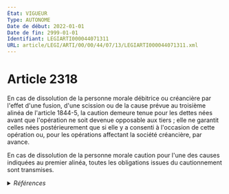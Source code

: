 ```yaml
---
État: VIGUEUR
Type: AUTONOME
Date de début: 2022-01-01
Date de fin: 2999-01-01
Identifiant: LEGIARTI000044071311
URL: article/LEGI/ARTI/00/00/44/07/13/LEGIARTI000044071311.xml
---
```


<h1>Article 2318</h1>

En cas de dissolution de la personne morale débitrice ou créancière par l'effet
d'une fusion, d'une scission ou de la cause prévue au troisième alinéa de
l'article 1844-5, la caution demeure tenue pour les dettes nées avant que
l'opération ne soit devenue opposable aux tiers ; elle ne garantit celles nées
postérieurement que si elle y a consenti à l'occasion de cette opération ou,
pour les opérations affectant la société créancière, par avance.<br />

En cas de dissolution de la personne morale caution pour l'une des causes
indiquées au premier alinéa, toutes les obligations issues du cautionnement sont
transmises.


<details>
  <summary><em>Références</em></summary>

  <h2>Articles faisant référence à l'article</h2>
  
  <ul>
    <li>
      <a href="https://legal.tricoteuses.fr//redirection/LEGIARTI000006444163?vers=git&vers=legifrance">Code civil - article 1844-5 AUTONOME MODIFIE, en vigueur du 1981-12-31 au 1988-01-06</a> CITATION cible
    </li>
    <li>
      <a href="https://legal.tricoteuses.fr//redirection/LEGIARTI000006444164?vers=git&vers=legifrance">Code civil - article 1844-5 AUTONOME MODIFIE, en vigueur du 1988-01-06 au 2001-05-16</a> CITATION cible
    </li>
    <li>
      <a href="https://legal.tricoteuses.fr//redirection/LEGIARTI000006444165?vers=git&vers=legifrance">Code civil - article 1844-5 AUTONOME VIGUEUR, en vigueur depuis le 2001-05-16</a> CITATION cible
    </li>
    <li>
      <a href="https://legal.tricoteuses.fr//redirection/LEGIARTI000044045506?vers=git&vers=legifrance">Ordonnance n° 2021-1192 du 15 septembre 2021 portant réforme du droit des sûretés - article 5 ENTIEREMENT_MODIF</a> MODIFIE source
    </li>
    <li>
      <a href="https://legal.tricoteuses.fr//redirection/LEGIARTI000006444162?vers=git&vers=legifrance">Code civil - article 1844-5 AUTONOME MODIFIE, en vigueur du 1978-07-01 au 1981-12-31</a> CITATION cible
    </li>
  </ul>
  
  <h2>Références faites par l'article</h2>
  
  <ul>
    <li>
      1924-06-01 CITATION cible <a href="https://legal.tricoteuses.fr//redirection/LEGIARTI000044073546?vers=git&vers=legifrance">Loi du 1er juin 1924 mettant en vigueur la législation civile française dans les départements du Bas-Rhin, du Haut-Rhin et de la Moselle - article 190 AUTONOME VIGUEUR, en vigueur depuis le 2022-01-01</a>
    </li>
    <li>
      2021-09-15 MODIFIE cible <a href="https://legal.tricoteuses.fr//redirection/LEGIARTI000044045506?vers=git&vers=legifrance">Ordonnance n° 2021-1192 du 15 septembre 2021 portant réforme du droit des sûretés - article 5 ENTIEREMENT_MODIF</a>
    </li>
    <li>
      2999-01-01 CITATION source <a href="https://legal.tricoteuses.fr//redirection/LEGIARTI000006444162?vers=git&vers=legifrance">Code civil - article 1844-5 AUTONOME MODIFIE, en vigueur du 1978-07-01 au 1981-12-31</a>
    </li>
    <li>
      2999-01-01 CONCORDE cible <a href="https://legal.tricoteuses.fr//redirection/LEGIARTI000006445588?vers=git&vers=legifrance">Code civil - article 2041 AUTONOME TRANSFERE, en vigueur du 1804-03-21 au 2006-03-24</a>
    </li>
    <li>
      2999-01-01 CONCORDANCE source <a href="https://legal.tricoteuses.fr//redirection/LEGIARTI000006445588?vers=git&vers=legifrance">Code civil - article 2041 AUTONOME TRANSFERE, en vigueur du 1804-03-21 au 2006-03-24</a>
    </li>
    <li>
      2999-01-01 CITATION cible <a href="https://legal.tricoteuses.fr//redirection/LEGIARTI000006448411?vers=git&vers=legifrance">Code civil - article 2319 AUTONOME MODIFIE_MORT_NE, en vigueur du 2008-01-01 au 2006-03-24</a>
    </li>
    <li>
      2999-01-01 CONCORDANCE cible <a href="https://legal.tricoteuses.fr//redirection/LEGIARTI000006450817?vers=git&vers=legifrance">Code civil - article 2524 AUTONOME VIGUEUR, en vigueur depuis le 2006-03-24</a>
    </li>
    <li>
      2999-01-01 CONCORDE source <a href="https://legal.tricoteuses.fr//redirection/LEGIARTI000006450817?vers=git&vers=legifrance">Code civil - article 2524 AUTONOME VIGUEUR, en vigueur depuis le 2006-03-24</a>
    </li>
    <li>
      2999-01-01 CITATION cible <a href="https://legal.tricoteuses.fr//redirection/LEGIARTI000006404227?vers=git&vers=legifrance">Code de procédure civile - article 832 AUTONOME ABROGE, en vigueur du 2006-03-24 au 2007-01-01</a>
    </li>
    <li>
      CODIFICATION source Loi 1804-02-14
    </li>
  </ul>
</details>
